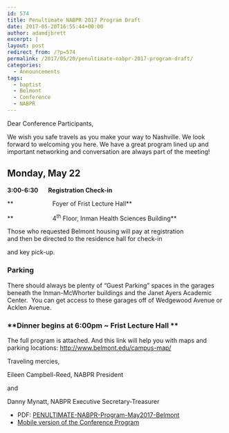 ```yaml
---
id: 574
title: Penultimate NABPR 2017 Program Draft
date: 2017-05-20T16:55:44+00:00
author: adamdjbrett
excerpt: |
layout: post
redirect_from: /?p=574
permalink: /2017/05/20/penultimate-nabpr-2017-program-draft/
categories:
  - Announcements
tags:
  - baptist
  - Belmont
  - Conference
  - NABPR
---
```

Dear Conference Participants,

We wish you safe travels as you make your way to Nashville. We look forward to welcoming you here. We have a great program lined up and important networking and conversation are always part of the meeting!

## **<span data-term="goog_1008384064">Monday, May 22</span>**

**<span data-term="goog_1008384065">3:00-6:30</span>       Registration Check-in**

**                       Foyer of Frist Lecture Hall**

**                       4<sup>th</sup> Floor, Inman Health Sciences Building**

Those who requested Belmont housing will pay at registration  
and then be directed to the residence hall for check-in

and key pick-up.

### **Parking**

There should always be plenty of &#8220;Guest Parking&#8221; spaces in the garages beneath the Inman-McWhorter buildings and the Janet Ayers Academic Center.  You can get access to these garages off of Wedgewood Avenue or Acklen Avenue.

### **Dinner begins at <span data-term="goog_1008384066">6:00pm</span> ~ Frist Lecture Hall **

The full program is attached. And this link will help you with maps and parking locations: <a href="http://www.belmont.edu/campus-map/" data-saferedirecturl="https://www.google.com/url?hl=en&q=http://www.belmont.edu/campus-map/&source=gmail&ust=1495398674318000&usg=AFQjCNGwLpGlz1BQH4xzg_fWAdDMgeZl_g">http://www.belmont.edu/campus-map/</a>

Traveling mercies,

Eileen Campbell-Reed, NABPR President

and

Danny Mynatt, NABPR Executive Secretary-Treasurer

  * PDF: [PENULTIMATE-NABPR-Program-May2017-Belmont](/wp-content/uploads/2017/05/PENULTIMATE-NABPR-Program-May2017-Belmont.pdf)
  * [Mobile version of the Conference Program](http://nabpr.org/meetings/2017-annual-meeting-nabpr-program/)
